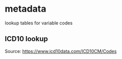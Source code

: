 # metadata
lookup tables for variable codes

## ICD10 lookup

Source: https://www.icd10data.com/ICD10CM/Codes
